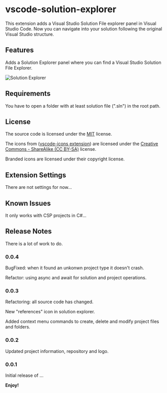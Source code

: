 # vscode-solution-explorer 

This extension adds a Visual Studio Solution File explorer panel in Visual Studio Code. Now you can navigate into your solution following the original Visual Studio structure. 

## Features

Adds a Solution Explorer panel where you can find a Visual Studio Solution File Explorer. 

![Solution Explorer](https://github.com/fernandoescolar/vscode-solution-explorer/raw/master/images/vscode-solution-explorer.png)

## Requirements

You have to open a folder with at least solution file (".sln") in the root path.

## License

The source code is licensed under the [MIT](License) license.

The icons from ([vscode-icons extension](https://github.com/vscode-icons/vscode-icons/)) are licensed under the [Creative Commons - ShareAlike (CC BY-SA)](https://creativecommons.org/licenses/by-sa/4.0/) license. 

Branded icons are licensed under their copyright license.

## Extension Settings

There are not settings for now... 

## Known Issues

It only works with CSP projects in C#...

## Release Notes

There is a lot of work to do.

### 0.0.4

BugFixed: when it found an unkonwn project type it doesn't crash.

Refactor: using async and await for solution and project operations.

### 0.0.3

Refactoring: all source code has changed.

New "references" icon in solution explorer.

Added context menu commands to create, delete and modify project files and folders.

### 0.0.2

Updated project information, repository and logo.

### 0.0.1

Initial release of ...

**Enjoy!**
